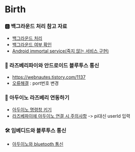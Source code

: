 # Birth

### 🅱️ 백그라운드 처리 참고 자료
- [백그라운드 처리](https://woochan-dev.tistory.com/28)
- [백그라운드 여부 확인](https://woochan-dev.tistory.com/30?category=770183)
- [Android immortal service(죽지 않는 서비스 구현)](https://forest71.tistory.com/185)

### 🍏 라즈베리파이와 안드로이드 블루투스 통신
- https://webnautes.tistory.com/1137
- [오류해결](https://da-ye.tistory.com/111) : port번호 변경

### 🍓 아두이노 라즈베리 연동하기
- [아두이노 명령창 키기](https://makeit402.blogspot.com/2017/08/How-to-install-arduino-IDE-on-raspberry-pi.html?m=1)
- [라즈베파이에 아두이노 연결 시 주의사항](https://velog.io/@baduckie6231/%EB%9D%BC%EC%A6%88%EB%B2%A0%EB%A6%AC%ED%8C%8C%EC%9D%B4-%EC%95%84%EB%91%90%EC%9D%B4%EB%85%B8-%EC%8B%9C%EB%A6%AC%EC%96%BC-%ED%86%B5%EC%8B%A0)
    -> pi대신 userId 입력

### 🛠️ 임베디드와 블루투스 통신
- [아두이노와 bluetooth 통신](https://ddangeun.tistory.com/59)
